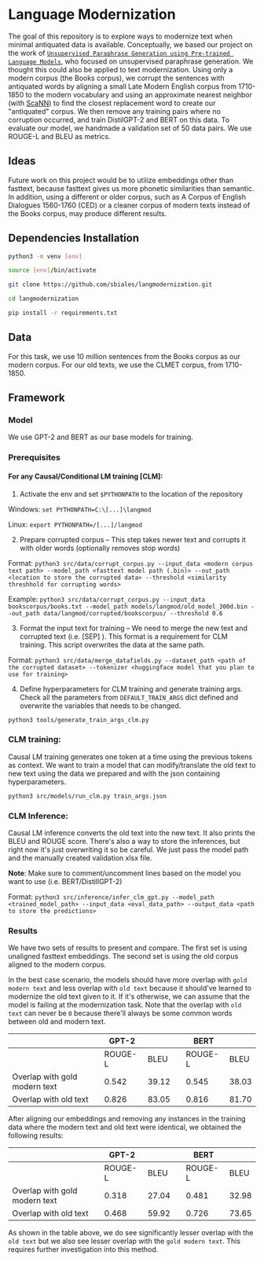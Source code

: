 # Language  Modernization

The goal of this repository is to explore ways to modernize text when minimal antiquated data is available. Conceptually, we based our project on the work of [`Unsupervised Paraphrase Generation using Pre-trained Language Models`](https://arxiv.org/abs/2006.05477), who focused on unsupervised paraphrase generation. We thought this could also be applied to text modernization. Using only a modern corpus (the Books corpus), we corrupt the sentences with antiquated words by aligning a small Late Modern English corpus from 1710-1850 to the modern vocabulary and using an approximate nearest neighbor (with [ScaNN](https://github.com/google-research/google-research/tree/master/scann)) to find the closest replacement word to create our "antiquated" corpus. We then remove any training pairs where no corruption occurred, and train DistilGPT-2 and BERT on this data. To evaluate our model, we handmade a validation set of 50 data pairs. We use ROUGE-L and BLEU as metrics.

## Ideas

Future work on this project would be to utilize embeddings other than fasttext, because fasttext gives us more phonetic similarities than semantic. In addition, using a different or older corpus, such as A Corpus of English Dialogues 1560-1760 (CED) or a cleaner corpus of modern texts instead of the Books corpus, may produce different results.

## Dependencies Installation
```bash
python3 -m venv [env] 

source [env]/bin/activate 

git clone https://github.com/sbiales/langmodernization.git 

cd langmodernization

pip install -r requirements.txt 
```

## Data

For this task, we use 10 million sentences from the Books corpus as our modern corpus. For our old texts, we use the CLMET corpus, from 1710-1850.

## Framework

### Model
We use GPT-2 and BERT as our base models for training.

### Prerequisites

#### For any Causal/Conditional LM training [CLM]: 

1. Activate the env and set `$PYTHONPATH` to the location of the repository

Windows: `set PYTHONPATH=C:\[...]\langmod`

Linux: `export PYTHONPATH=/[...]/langmod`

2. Prepare corrupted corpus – This step takes newer text and corrupts it with older words (optionally removes stop words)

Format: `python3 src/data/corrupt_corpus.py --input_data <modern corpus text path> --model_path <fasttext model path (.bin)> --out_path <location to store the corrupted data> --threshold <similarity threshhold for corrupting words>`

Example: `python3 src/data/corrupt_corpus.py --input_data bookscorpus/books.txt --model_path models/langmod/old_model_300d.bin --out_path data/langmod/corrupted/bookscorpus/ --threshold 0.6`

3. Format the input text for training – We need to merge the new text and corrupted text (i.e. <New text> [SEP] <corrupted text>). This format is a requirement for CLM training. This script overwrites the data at the same path. 

Format: `python3 src/data/merge_datafields.py --dataset_path <path of the corrupted dataset> --tokenizer <huggingface model that you plan to use for training> `

4. Define hyperparameters for CLM training and generate training args. Check all the parameters from `DEFAULT_TRAIN_ARGS` dict defined and overwrite the variables that needs to be changed. 

`python3 tools/generate_train_args_clm.py `

### CLM training: 

Causal LM training generates one token at a time using the previous tokens as context. We want to train a model that can modify/translate the old text to new text using the data we prepared and with the json containing hyperparameters. 

`python3 src/models/run_clm.py train_args.json` 

### CLM Inference: 

Causal LM inference converts the old text into the new text. It also prints the BLEU and ROUGE score. There's also a way to store the inferences, but right now it's just overwriting it so be careful. We just pass the model path and the manually created validation xlsx file.  

**Note**: Make sure to comment/uncomment lines based on the model you want to use (i.e. BERT/DistillGPT-2)

Format: `python3 src/inference/infer_clm_gpt.py --model_path <trained_model_path> --input_data <eval_data_path> --output_data <path to store the predictions>`

### Results

We have two sets of results to present and compare. The first set is using unaligned fasttext embeddings. The second set is using the old corpus aligned to the modern corpus.

In the best case scenario, the models should have more overlap with `gold modern text` and less overlap with `old text` because it should've learned to modernize the old text given to it. If it's otherwise, we can assume that the model is failing at the modernization task. Note that the overlap with `old text` can never be `0` because there'll always be some common words between old and modern text.

|                               | GPT-2   |       |   | BERT    |       |
|-------------------------------|---------|-------|---|---------|-------|
|                               | ROUGE-L | BLEU  |   | ROUGE-L | BLEU  |
| Overlap with gold modern text |  0.542  | 39.12 |   | 0.545   | 38.03 |
| Overlap with old text         |  0.826  | 83.05 |   | 0.816   | 81.70 |

After aligning our embeddings and removing any instances in the training data where the modern text and old text were identical, we obtained the following results:

|                               | GPT-2   |       |   | BERT    |       |
|-------------------------------|---------|-------|---|---------|-------|
|                               | ROUGE-L | BLEU  |   | ROUGE-L | BLEU  |
| Overlap with gold modern text |  0.318  | 27.04 |   | 0.481   | 32.98 |
| Overlap with old text         |  0.468  | 59.92 |   | 0.726   | 73.65 |

As shown in the table above, we do see significantly lesser overlap with the `old text` but we also see lesser overlap with the `gold modern text`. This requires further investigation into this method.

